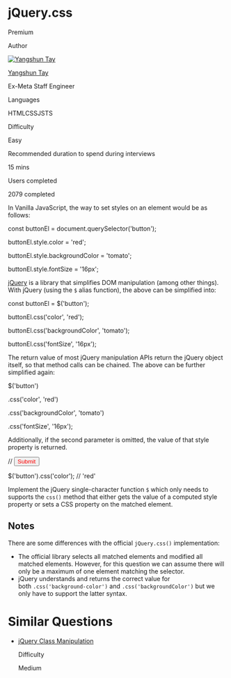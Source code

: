 # jQuery.css

Premium

Author

[![Yangshun Tay](https://www.greatfrontend.com/img/team/yangshun.jpg)](https://www.linkedin.com/in/yangshun)

[Yangshun Tay](https://www.linkedin.com/in/yangshun)[](https://www.linkedin.com/in/yangshun)

Ex-Meta Staff Engineer

Languages

HTMLCSSJSTS

Difficulty

Easy

Recommended duration to spend during interviews

15 mins

Users completed

2079 completed

In Vanilla JavaScript, the way to set styles on an element would be as follows:

const buttonEl = document.querySelector('button');

buttonEl.style.color = 'red';

buttonEl.style.backgroundColor = 'tomato';

buttonEl.style.fontSize = '16px';

[jQuery](https://jquery.com/) is a library that simplifies DOM manipulation (among other things). With jQuery (using the `$` alias function), the above can be simplified into:

const buttonEl = $('button');

buttonEl.css('color', 'red');

buttonEl.css('backgroundColor', 'tomato');

buttonEl.css('fontSize', '16px');

The return value of most jQuery manipulation APIs return the jQuery object itself, so that method calls can be chained. The above can be further simplified again:

$('button')

  .css('color', 'red')

  .css('backgroundColor', 'tomato')

  .css('fontSize', '16px');

Additionally, if the second parameter is omitted, the value of that style property is returned.

// <button style="color: red">Submit</button>

$('button').css('color'); // 'red'

Implement the jQuery single-character function `$` which only needs to supports the `css()` method that either gets the value of a computed style property or sets a CSS property on the matched element.

## Notes

There are some differences with the official `jQuery.css()` implementation:

- The official library selects all matched elements and modified all matched elements. However, for this question we can assume there will only be a maximum of one element matching the selector.
- jQuery understands and returns the correct value for both `.css('background-color')` and `.css('backgroundColor')` but we only have to support the latter syntax.

# Similar Questions

- [jQuery Class Manipulation](https://www.greatfrontend.com/questions/javascript/jquery-class-manipulation)
    
    Difficulty
    
    Medium